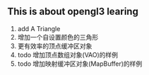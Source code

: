 ## This is about opengl3 learing ##
1. add A Triangle
2. 增加一个自设置颜色的三角形
2. 更有效率的顶点缓冲区对象
3. todo 增加顶点数组对象(VAO)的样例
4. todo 增加映射缓冲区对象(MapBuffer)的样例